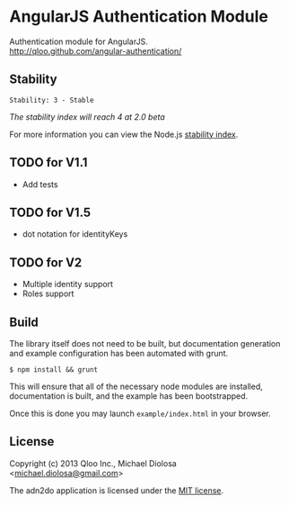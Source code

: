 # AngularJS Authentication Module

Authentication module for AngularJS.  
http://qloo.github.com/angular-authentication/

## Stability

```
Stability: 3 - Stable
```

*The stability index will reach 4 at 2.0 beta*

For more information you can view the Node.js [stability index](http://nodejs.org/api/all.html#all_stability_index).

## TODO for V1.1

- Add tests

## TODO for V1.5

- dot notation for identityKeys

## TODO for V2

- Multiple identity support
- Roles support

## Build

The library itself does not need to be built, but documentation generation and example configuration has been automated with grunt.

```
$ npm install && grunt
```

This will ensure that all of the necessary node modules are installed, documentation is built, and the example has been bootstrapped.

Once this is done you may launch `example/index.html` in your browser.

## License

Copyright (c) 2013 Qloo Inc., Michael Diolosa <[michael.diolosa@gmail.com](mailto:michael.diolosa@gmail.com)>

The adn2do application is licensed under the [MIT license](http://opensource.org/licenses/MIT).
